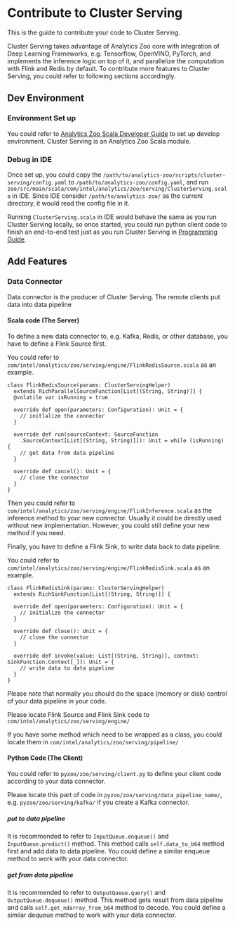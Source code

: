# Contribute to Cluster Serving

This is the guide to contribute your code to Cluster Serving.

Cluster Serving takes advantage of Analytics Zoo core with integration of Deep Learning Frameworks, e.g. Tensorflow, OpenVINO, PyTorch, and implements the inference logic on top of it, and parallelize the computation with Flink and Redis by default. To contribute more features to Cluster Serving, you could refer to following sections accordingly.
## Dev Environment
### Environment Set up
You could refer to [Analytics Zoo Scala Developer Guide](https://analytics-zoo.readthedocs.io/en/latest/doc/UserGuide/develop.html#scala) to set up develop environment. Cluster Serving is an Analytics Zoo Scala module.
### Debug in IDE
Once set up, you could copy the `/path/to/analytics-zoo/scripts/cluster-serving/config.yaml` to `/path/to/analytics-zoo/config.yaml`, and run `zoo/src/main/scala/com/intel/analytics/zoo/serving/ClusterServing.scala` in IDE. Since IDE consider `/path/to/analytics-zoo/` as the current directory, it would read the config file in it.

Running `ClusterServing.scala` in IDE would behave the same as you run Cluster Serving locally, so once started, you could run python client code to finish an end-to-end test just as you run Cluster Serving in [Programming Guide](https://github.com/intel-analytics/analytics-zoo/blob/master/docs/docs/ClusterServingGuide/ProgrammingGuide.md#4-model-inference).

## Add Features
### Data Connector
Data connector is the producer of Cluster Serving. The remote clients put data into data pipeline
#### Scala code (The Server)

To define a new data connector to, e.g. Kafka, Redis, or other database, you have to define a Flink Source first.

You could refer to `com/intel/analytics/zoo/serving/engine/FlinkRedisSource.scala` as an example.

```
class FlinkRedisSource(params: ClusterServingHelper)
  extends RichParallelSourceFunction[List[(String, String)]] {
  @volatile var isRunning = true

  override def open(parameters: Configuration): Unit = {
    // initlalize the connector
  }

  override def run(sourceContext: SourceFunction
    .SourceContext[List[(String, String)]]): Unit = while (isRunning) {
    // get data from data pipeline
  }

  override def cancel(): Unit = {
    // close the connector
  }
}
```
Then you could refer to `com/intel/analytics/zoo/serving/engine/FlinkInference.scala` as the inference method to your new connector. Usually it could be directly used without new implementation. However, you could still define your new method if you need.

Finally, you have to define a Flink Sink, to write data back to data pipeline.

You could refer to `com/intel/analytics/zoo/serving/engine/FlinkRedisSink.scala` as an example.

```
class FlinkRedisSink(params: ClusterServingHelper)
  extends RichSinkFunction[List[(String, String)]] {
  
  override def open(parameters: Configuration): Unit = {
    // initialize the connector
  }

  override def close(): Unit = {
    // close the connector
  }

  override def invoke(value: List[(String, String)], context: SinkFunction.Context[_]): Unit = {
    // write data to data pipeline
  }
}
```
Please note that normally you should do the space (memory or disk) control of your data pipeline in your code.


Please locate Flink Source and Flink Sink code to `com/intel/analytics/zoo/serving/engine/`

If you have some method which need to be wrapped as a class, you could locate them in `com/intel/analytics/zoo/serving/pipeline/`
#### Python Code (The Client)
You could refer to `pyzoo/zoo/serving/client.py` to define your client code according to your data connector.

Please locate this part of code in `pyzoo/zoo/serving/data_pipeline_name/`, e.g. `pyzoo/zoo/serving/kafka/` if you create a Kafka connector.
##### put to data pipeline
It is recommended to refer to `InputQueue.enqueue()` and `InputQueue.predict()` method. This method calls `self.data_to_b64` method first and add data to data pipeline. You could define a similar enqueue method to work with your data connector.
##### get from data pipeline
It is recommended to refer to `OutputQueue.query()` and `OutputQueue.dequeue()` method. This method gets result from data pipeline and calls `self.get_ndarray_from_b64` method to decode. You could define a similar dequeue method to work with your data connector.